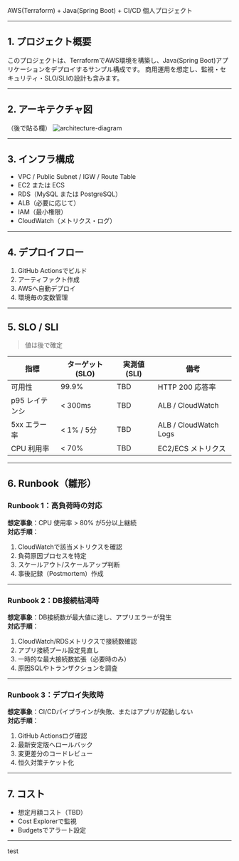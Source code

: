 AWS(Terraform) + Java(Spring Boot) + CI/CD 個人プロジェクト

---

## 1. プロジェクト概要
このプロジェクトは、TerraformでAWS環境を構築し、Java(Spring Boot)アプリケーションをデプロイするサンプル構成です。
商用運用を想定し、監視・セキュリティ・SLO/SLIの設計も含みます。

---

## 2. アーキテクチャ図
（後で貼る欄）
![architecture-diagram](docs/architecture.png)

---

## 3. インフラ構成
- VPC / Public Subnet / IGW / Route Table
- EC2 または ECS
- RDS（MySQL または PostgreSQL）
- ALB（必要に応じて）
- IAM（最小権限）
- CloudWatch（メトリクス・ログ）

---

## 4. デプロイフロー
1. GitHub Actionsでビルド
2. アーティファクト作成
3. AWSへ自動デプロイ
4. 環境毎の変数管理

---

## 5. SLO / SLI
> 値は後で確定

| 指標 | ターゲット (SLO) | 実測値 (SLI) | 備考 |
|------|----------------|-------------|------|
| 可用性 | 99.9% | TBD | HTTP 200 応答率 |
| p95 レイテンシ | < 300ms | TBD | ALB / CloudWatch |
| 5xx エラー率 | < 1% / 5分 | TBD | ALB / CloudWatch Logs |
| CPU 利用率 | < 70% | TBD | EC2/ECS メトリクス |

---

## 6. Runbook（雛形）

### Runbook 1：高負荷時の対応
**想定事象**：CPU 使用率 > 80% が5分以上継続  
**対応手順**：
1. CloudWatchで該当メトリクスを確認
2. 負荷原因プロセスを特定
3. スケールアウト/スケールアップ判断
4. 事後記録（Postmortem）作成

---

### Runbook 2：DB接続枯渇時
**想定事象**：DB接続数が最大値に達し、アプリエラーが発生  
**対応手順**：
1. CloudWatch/RDSメトリクスで接続数確認
2. アプリ接続プール設定見直し
3. 一時的な最大接続数拡張（必要時のみ）
4. 原因SQLやトランザクションを調査

---

### Runbook 3：デプロイ失敗時
**想定事象**：CI/CDパイプラインが失敗、またはアプリが起動しない  
**対応手順**：
1. GitHub Actionsログ確認
2. 最新安定版へロールバック
3. 変更差分のコードレビュー
4. 恒久対策チケット化

---

## 7. コスト
- 想定月額コスト（TBD）
- Cost Explorerで監視
- Budgetsでアラート設定

---

test